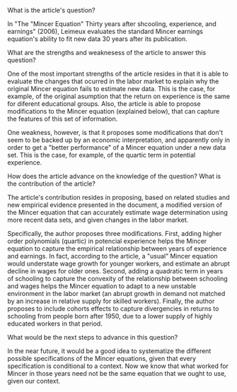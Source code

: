 What is the article's question?

In "The "Mincer Equation" Thirty years after shcooling, experience, and earnings" (2006), Leimeux evaluates the standard Mincer earnings equation's ability to fit new data 30 years after its publication. 

What are the strengths and weaknesess of the article to answer this question?

One of the most important strengths of the article resides in that it is able to evaluate the changes that ocurred in the labor market to explain why the original Mincer equation fails to estimate new data. This is the case, for example, of the original asumption that the return on experience is the same for diferent educational groups. Also, the article is able to propose modifications to the Mincer equation (explained below), that can capture the features of this set of information.

One weakness, however, is that it proposes some modifications that don't seem to be backed up by an economic interpretation, and apparently only in order to get a "better performance" of a Mincer equation under a new data set. This is the case, for example, of the quartic term in potential experience.

How does the article advance on the knowledge of the question? What is the contribution of the article?

The article's contribution resides in proposing, based on related studies and new empirical evidence presented in the document, a modified version of the Mincer equation that can accurately estimate wage determination using more recent data sets, and given changes in the labor market. 

Specifically, the author proposes three modifications. First, adding higher order polynomials (quartic) in potencial experience helps the Mincer equation to capture the empirical relationship between years of experience and earnings. In fact, according to the article, a "usual" Mincer equation would understate wage growth for younger workers, and estimate an abrupt decline in wages for older ones. Second, adding a quadratic term in years of schooling to capture the convexity of the relationship between schooling and wages helps the Mincer equation to adapt to a new unstable environment in the labor market (an abrupt growth in demand not matched by an increase in relative supply for skilled workers). Finally, the author proposes to include cohorts effects to capture divergencies in returns to schooling from people born after 1950, due to a lower supply of highly educated workers in that period.

What would be the next steps to advance in this question?

In the near future, it would be a good idea to systematize the different possible specifications of the Mincer equations, given that every specification is conditional to a context. Now we know that what worked for Mincer in those years need not be the same equation that we ought to use, given our context.
